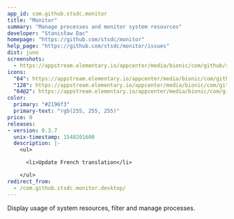 ```yaml
---
app_id: com.github.stsdc.monitor
title: "Monitor"
summary: "Manage processes and monitor system resources"
developer: "Stanisław Dac"
homepage: "https://github.com/stsdc/monitor"
help_page: "https://github.com/stsdc/monitor/issues"
dist: juno
screenshots:
  - https://appstream.elementary.io/appcenter/media/bionic/com/github/stsdc.monitor/5D31191D34AF5F80110BE8455CBA6C10/screenshots/image-1_orig.png
icons:
  "64": https://appstream.elementary.io/appcenter/media/bionic/com/github/stsdc.monitor/5D31191D34AF5F80110BE8455CBA6C10/icons/64x64/com.github.stsdc.monitor_com.github.stsdc.monitor.png
  "128": https://appstream.elementary.io/appcenter/media/bionic/com/github/stsdc.monitor/5D31191D34AF5F80110BE8455CBA6C10/icons/128x128/com.github.stsdc.monitor_com.github.stsdc.monitor.png
  "64@2": https://appstream.elementary.io/appcenter/media/bionic/com/github/stsdc.monitor/5D31191D34AF5F80110BE8455CBA6C10/icons/64x64@2/com.github.stsdc.monitor_com.github.stsdc.monitor.png
color:
  primary: "#2196f3"
  primary-text: "rgb(255, 255, 255)"
price: 0
releases:
- version: 0.3.7
  unix-timestamp: 1548201600
  description: |-
    <ul>

      <li>Update French translation</li>

    </ul>
redirect_from:
  - /com.github.stsdc.monitor.desktop/
---
```


<p>Display usage of system resources, filter and manage processes.</p>